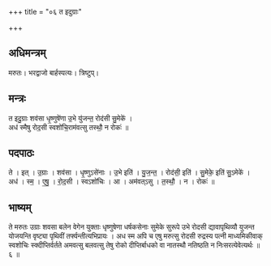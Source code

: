 +++
title = "०६ त इदुग्राः"

+++
## अधिमन्त्रम्
मरुतः। भरद्वाजो बार्हस्पत्यः। त्रिष्टुप्।

## मन्त्रः
त इदु॒ग्राः शव॑सा धृ॒ष्णुषे॑णा उ॒भे यु॑जन्त॒ रोद॑सी सु॒मेके॑ ।  
अध॑ स्मैषु रोद॒सी स्वशो॑चि॒राम॑वत्सु तस्थौ॒ न रोकः॑ ॥

## पदपाठः
ते । इत् । उ॒ग्राः । शव॑सा । धृ॒ष्णुऽसे॑नाः । उ॒भे इति॑ । यु॒ज॒न्त॒ । रोद॑सी॒ इति॑ । सु॒मेके॒ इति॑ सु॒ऽमेके॑ ।  
अध॑ । स्म॒ । ए॒षु॒ । रो॒द॒सी । स्वऽशो॑चिः । आ । अम॑वत्ऽसु । त॒स्थौ॒ । न । रोकः॑ ॥

## भाष्यम्
ते मरुतः उग्राः शवसा बलेन वेगेन युक्ताः धृष्णुषेणा धर्षकसेनाः सुमेके सुरूपे उभे रोदसी द्यावापृथिव्यौ युजन्त योजयन्ति वृष्ट्या पृथिवीं तर्फ्यन्तीत्यभिप्रायः । अध स्म अपि च एषु मरुत्सु रोदसी रुद्रस्य पत्नी माध्यमिकीवाक् स्वशोचिः स्क्दीप्तिर्वर्तते अमवत्सु बलवत्सु तेषु रोको दीप्तिर्बाधको वा नातस्थौ नतिष्ठति न निःसरत्येवेत्यर्थः ॥ ६ ॥